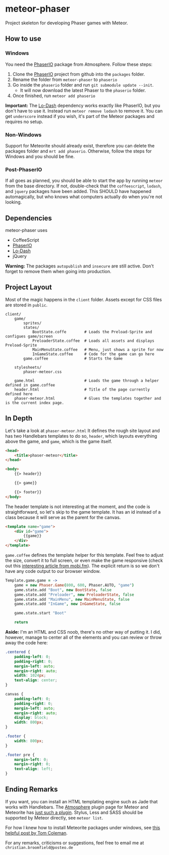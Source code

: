 meteor-phaser
=============

Project skeleton for developing Phaser games with Meteor.

## How to use

### Windows

You need the [PhaserIO](https://github.com/thinkong/meteor-phaser/) package from Atmosphere. Follow these steps:

1. Clone the [PhaserIO](https://github.com/thinkong/meteor-phaser/) project from github into the `packages` folder.
2. Rename the folder from `meteor-phaser` to `phaserio`
3. Go inside the `phaserio` folder and run `git submodule update --init`.
	- It will now download the latest Phaser to the `phaserio` folder.
4. Once finished, run `meteor add phaserio`

**Important:** The [Lo-Dash](https://github.com/alethes/meteor-lodash/) dependency works exactly like PhaserIO, but you don't have to use it. Instead run `meteor remove lodash` to remove it. You can get `underscore` instead if you wish, it's part of the Meteor packages and requires no setup.

### Non-Windows

Support for Meteorite should already exist, therefore you can delete the packages folder and `mrt add phaserio`. Otherwise, follow the steps for Windows and you should be fine.

### Post-PhaserIO

If all goes as planned, you should be able to start the app by running `meteor` from the base directory. If not, double-check that the `coffeescript`, `lodash`, and `jquery` packages have been added. This SHOULD have happened automagically, but who knows what computers actually do when you're not looking.

## Dependencies

meteor-phaser uses

- CoffeeScript
- [PhaserIO](https://github.com/thinkong/meteor-phaser/)
- [Lo-Dash](https://github.com/alethes/meteor-lodash/)
- jQuery

**Warning:** The packages `autopublish` and `insecure` are still active. Don't forget to remove them when going into production.

## Project Layout

Most of the magic happens in the `client` folder. Assets except for CSS files are stored in `public`.

~~~
client/
	game/
		sprites/
		states/
			BootState.coffe        # Loads the Preload-Sprite and configues game/screen
			PreloaderState.coffee  # Loads all assets and displays Preload-Sprite
			MainMenuState.coffee   # Menu, just shows a sprite for now
			InGameState.coffee     # Code for the game can go here
		game.coffee	 			   # Starts the Game

	stylesheets/
		phaser-meteor.css

	game.html					   # Loads the game through a helper defined in game.coffee
	header.html					   # Title of the page currently defined here
	phaser-meteor.html			   # Glues the templates together and is the current index page.
~~~

## In Depth

Let's take a look at `phaser-meteor.html` It defines the rough site layout and has two Handlebars templates to do so, `header`, which layouts everything above the game, and `game`, which is the game itself.

~~~HTML
<head>
	<title>phaser-meteor</title>
</head>

<body>
	{{> header}}

	{{> game}}

	{{> footer}}
</body>
~~~

The header template is not interesting at the moment, and the code is straightforward, so let's skip to the game template. It has an id instead of a class because it will serve as the parent for the canvas.

~~~HTML
<template name="game">
	<div id="game">
		{{game}}
	</div>
</template>
~~~

`game.coffee` defines the template helper for this template. Feel free to adjust the size, convert it to full screen, or even make the game responsive (check out this [interesting article from mobi.fm](https://mobi.fm/blog/responsive-full-screen-phaser-test-html5-canvas-phaser/)). The explicit return is so we don't have any code output to our browser window.

~~~CoffeeScript
Template.game.game = ->
	game = new Phaser.Game(800, 600, Phaser.AUTO, "game")
	game.state.add "Boot", new BootState, false
	game.state.add "Preloader", new PreloaderState, false
	game.state.add "MainMenu", new MainMenuState, false
	game.state.add "InGame", new InGameState, false

	game.state.start "Boot"

	return
~~~

**Aside:** I'm an HTML and CSS noob, there's no other way of putting it. I did, however, manage to center all of the elements and you can review or throw away the code here:

~~~CSS
.centered {
	padding-left: 0;
	padding-right: 0;
	margin-left: auto;
	margin-right: auto;
	width: 1024px;
	text-align: center;
}

canvas {
	padding-left: 0;
	padding-right: 0;
	margin-left: auto;
	margin-right: auto;
	display: block;
	width: 800px;
}

.footer {
	width: 800px;
}

.footer pre {
	margin-left: 0;
	margin-right: 0;
	text-align: left;
}
~~~

## Ending Remarks

If you want, you can install an HTML templating engine such as Jade that works with Handlebars. The [Atmosphere](https://atmospherejs.com) plugin page for Meteor and Meteorite has [just such a plugin](https://atmospherejs.com/package/jade-handlebars). Stylus, Less and SASS should be supported by Meteor directly, see `meteor list`.

For how I knew how to install Meteorite packages under windows, see [this helpful post by Tom Coleman](https://www.discovermeteor.com/blog/using-meteor-and-atmopshere-on-windows/).

For any remarks, criticisms or suggestions, feel free to email me at `christian.broomfield@posteo.de`